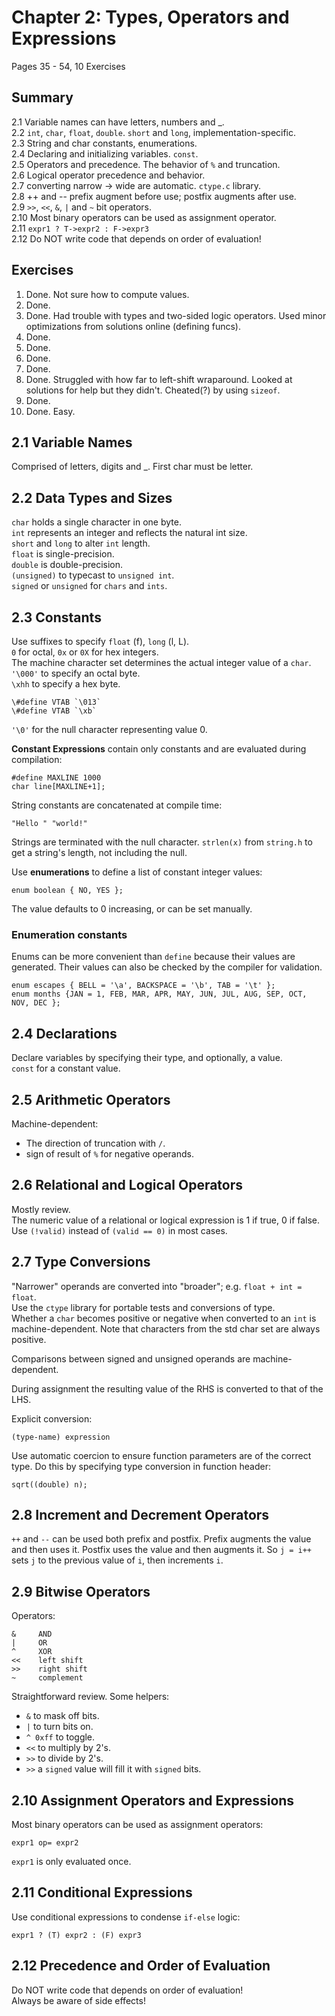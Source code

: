 # Chapter 2: Types, Operators and Expressions
Pages 35 - 54, 10 Exercises  

## Summary
2.1 Variable names can have letters, numbers and _.  
2.2 `int`, `char`, `float`, `double`. `short` and `long`, implementation-specific.  
2.3 String and char constants, enumerations.  
2.4 Declaring and initializing variables. `const`.   
2.5 Operators and precedence. The behavior of `%` and truncation.  
2.6 Logical operator precedence and behavior.  
2.7 converting narrow -> wide are automatic. `ctype.c` library.  
2.8 ++ and -- prefix augment before use; postfix augments after use.   
2.9 `>>`, `<<`, `&`, `|` and `~` bit operators.  
2.10 Most binary operators can be used as assignment operator.  
2.11 `expr1 ? T->expr2 : F->expr3`  
2.12 Do NOT write code that depends on order of evaluation!  

## Exercises
1. Done. Not sure how to compute values.
2. Done.
3. Done. Had trouble with types and two-sided logic operators. Used minor optimizations from solutions online (defining funcs). 
4. Done.
5. Done. 
6. Done.
7. Done.
8. Done. Struggled with how far to left-shift wraparound. Looked at solutions for help but they didn't. Cheated(?) by using `sizeof`.
9. Done.
10. Done. Easy. 


## 2.1 Variable Names
Comprised of letters, digits and _. First char must be letter.


## 2.2 Data Types and Sizes
`char` holds a single character in one byte.  
`int` represents an integer and reflects the natural int size.  
`short` and `long` to alter `int` length.  
`float` is single-precision.  
`double` is double-precision.  
`(unsigned)` to typecast to `unsigned int`.  
`signed` or `unsigned` for `chars` and `ints`.  


## 2.3 Constants
Use suffixes to specify `float` (f), `long` (l, L).  
`0` for octal, `0x` or `0X` for hex integers.  
The machine character set determines the actual integer value of a `char`.  
`'\000'` to specify an octal byte.  
`\xhh` to specify a hex byte.  

    \#define VTAB `\013`
    \#define VTAB `\xb`

`'\0'` for the null character representing value 0.

**Constant Expressions** contain only constants and are evaluated during compilation:

    #define MAXLINE 1000
    char line[MAXLINE+1];

String constants are concatenated at compile time:

    "Hello " "world!"

Strings are terminated with the null character.
`strlen(x)` from `string.h` to get a string's length, not including the null.

Use **enumerations** to define a list of constant integer values:

    enum boolean { NO, YES };

The value defaults to 0 increasing, or can be set manually.

### Enumeration constants
Enums can be more convenient than `define` because their values are generated.
Their values can also be checked by the compiler for validation.

    enum escapes { BELL = '\a', BACKSPACE = '\b', TAB = '\t' };
    enum months {JAN = 1, FEB, MAR, APR, MAY, JUN, JUL, AUG, SEP, OCT, NOV, DEC };


## 2.4 Declarations
Declare variables by specifying their type, and optionally, a value.  
`const` for a constant value.  


## 2.5 Arithmetic Operators
Machine-dependent:
* The direction of truncation with `/`.
* sign of result of `%` for negative operands.

## 2.6 Relational and Logical Operators
Mostly review.  
The numeric value of a relational or logical expression is 1 if true, 0 if false.  
Use `(!valid)` instead of `(valid == 0)` in most cases.  


## 2.7 Type Conversions
"Narrower" operands are converted into "broader"; e.g. `float + int = float`.  
Use the `ctype` library for portable tests and conversions of type.  
Whether a `char` becomes positive or negative when converted to an `int` is machine-dependent.
Note that characters from the std char set are always positive.  

Comparisons between signed and unsigned operands are machine-dependent.

During assignment the resulting value of the RHS is converted to that of the LHS.

Explicit conversion:

    (type-name) expression

Use automatic coercion to ensure function parameters are of the correct type.
Do this by specifying type conversion in function header:

    sqrt((double) n);


## 2.8 Increment and Decrement Operators
`++` and `--` can be used both prefix and postfix.
Prefix augments the value and then uses it.
Postfix uses the value and then augments it.
So `j = i++` sets `j` to the previous value of `i`, then increments `i`.

## 2.9 Bitwise Operators
Operators:

    &     AND
    |     OR
    ^     XOR
    <<    left shift
    >>    right shift
    ~     complement

Straightforward review. Some helpers:
* `&` to mask off bits.  
* `|` to turn bits on.
* `^ 0xff` to toggle.
* `<<` to multiply by 2's.
* `>>` to divide by 2's.
* `>>` a `signed` value will fill it with `signed` bits.


## 2.10 Assignment Operators and Expressions
Most binary operators can be used as assignment operators:

    expr1 op= expr2

`expr1` is only evaluated once.


## 2.11 Conditional Expressions
Use conditional expressions to condense `if-else` logic:

    expr1 ? (T) expr2 : (F) expr3


## 2.12 Precedence and Order of Evaluation
Do NOT write code that depends on order of evaluation!  
Always be aware of side effects!
